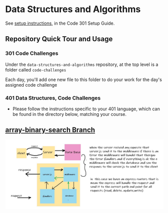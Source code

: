 # Data Structures and Algorithms

See [setup instructions](https://codefellows.github.io/setup-guide/code-301/3-code-challenges), in the Code 301 Setup Guide.

## Repository Quick Tour and Usage

### 301 Code Challenges

Under the `data-structures-and-algorithms` repository, at the top level is a folder called `code-challenges`

Each day, you'll add one new file to this folder to do your work for the day's assigned code challenge

### 401 Data Structures, Code Challenges

- Please follow the instructions specific to your 401 language, which can be found in the directory below, matching your course.


## [array-binary-search Branch](https://github.com/MURADALSHORMAN/data-structures-and-algorithms/edit/array-binary-search)

![](https://github.com/MURADALSHORMAN/data-structures-and-algorithms/blob/array-binary-search/lab3-401.JPG)
